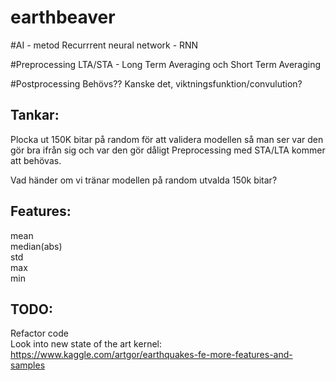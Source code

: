 # earthbeaver

#AI - metod
Recurrrent neural network - RNN

#Preprocessing
LTA/STA - Long Term Averaging och Short Term Averaging

#Postprocessing
Behövs?? Kanske det, viktningsfunktion/convulution?

## Tankar:
Plocka ut 150K bitar på random för att validera modellen så man ser var den gör bra ifrån sig och var den gör dåligt
Preprocessing med STA/LTA kommer att behövas.

Vad händer om vi tränar modellen på random utvalda 150k bitar?

## Features:
mean  
median(abs)  
std  
max  
min  

## TODO:
Refactor code  
Look into new state of the art kernel: https://www.kaggle.com/artgor/earthquakes-fe-more-features-and-samples








